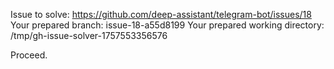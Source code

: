 Issue to solve: https://github.com/deep-assistant/telegram-bot/issues/18
Your prepared branch: issue-18-a55d8199
Your prepared working directory: /tmp/gh-issue-solver-1757553356576

Proceed.